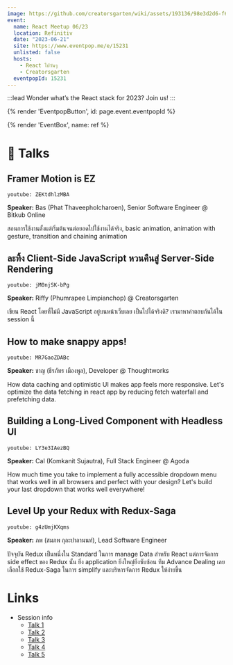 ```yaml
---
image: https://github.com/creatorsgarten/wiki/assets/193136/98e3d2d6-f6eb-4a78-a89e-bd1298532bb3
event:
  name: React Meetup 06/23
  location: Refinitiv
  date: "2023-06-21"
  site: https://www.eventpop.me/e/15231
  unlisted: false
  hosts:
    - React ไปวันๆ
    - Creatorsgarten
  eventpopId: 15231
---
```


:::lead
Wonder what’s the React stack for 2023? Join us!
:::

{% render 'EventpopButton', id: page.event.eventpopId %}

{% render 'EventBox', name: ref %}

# 🎤 Talks

## Framer Motion is EZ

`youtube: ZEKtdhlzMBA`

**Speaker:** Bas (Phat Thaveepholcharoen), Senior Software Engineer @ Bitkub Online

สอนการใช้งานตั้งแต่เริ่มต้นจนต่อยอดไปใช้งานได้จริง, basic animation, animation with gesture, transition and chaining animation

## ละทิ้ง Client-Side JavaScript หวนคืนสู่ Server-Side Rendering

`youtube: jM0njSK-bPg`

**Speaker:** Riffy (Phumrapee Limpianchop) @ Creatorsgarten

เขียน React โดยที่ไม่มี JavaScript อยู่บนหน้าเว็บเลย เป็นไปได้จริงดิ? เรามาหาคำตอบกันได้ใน session นี้

## How to make snappy apps!

`youtube: MR7GaoZDABc`

**Speaker:** ชาญ (ธีรภัทร เมืองพูล), Developer @ Thoughtworks

How data caching and optimistic UI makes app feels more responsive. Let's optimize the data fetching in react app by reducing fetch waterfall and prefetching data.

## Building a Long-Lived Component with Headless UI

`youtube: LY3e3IAezBQ`

**Speaker:** Cal (Komkanit Sujautra), Full Stack Engineer @ Agoda

How much time you take to implement a fully accessible dropdown menu that works well in all browsers and perfect with your design? Let's build your last dropdown that works well everywhere!

## Level Up your Redux with Redux-Saga

`youtube: g4zUmjKXqms`

**Speaker:** ภพ (สมภพ กุละปาลานนท์), Lead Software Engineer

ปัจจุบัน Redux เป็นหนึ่งใน Standard ในการ manage Data สำหรับ React แต่การจัดการ side effect ของ Redux นั้น ยิ่ง application ยิ่งใหญ่ยิ่งซับซ้อน ทีม Advance Dealing เลยเลือกใช้ Redux-Saga ในการ simplify และบริหารจัดการ Redux ให้ง่ายขึ้น

# Links

- Session info
  - [Talk 1](https://www.facebook.com/devMasterSomeday/posts/pfbid0nbFGoVdkoWeTtCf2TuqYRnHYUmcj2dZ4j3vzWYzk73yqACpPkw14fzu5qsG2VQptl)
  - [Talk 2](https://www.facebook.com/devMasterSomeday/posts/pfbid0349KcjYV7YYex5VsBNY8hbtcURYSRXmEvWsdMEqvfycTpD4yV6YC4rXKfWupsG1ALl)
  - [Talk 3](https://www.facebook.com/devMasterSomeday/posts/pfbid02Q8b4g5twcmdpd4cNkN1a4xYo9pgAVNxjgy28u4pcvKwEPeCUAaCB9sDyvAa18u2ol)
  - [Talk 4](https://www.facebook.com/devMasterSomeday/posts/pfbid0CiSxCXqYM77bwGMuyWuzYdJL19RSPhXETagjx47ZsqN3j4S1mBDW5xqZeKu1frMMl)
  - [Talk 5](https://www.facebook.com/devMasterSomeday/posts/pfbid0QkjiR9yQW9egqmV72GtppkVj86kEjmB6DQpnkfcGjBBKuUAH3Qw9Sd2pfzotGbR5l)